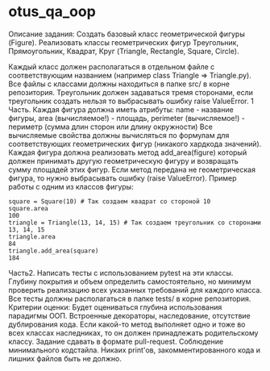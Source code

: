 # otus_qa_oop
	
Описание задания:
Создать базовый класс геометрической фигуры (Figure).
Реализовать классы геометрических фигур Треугольник, Прямоугольник, Квадрат, Круг (Triangle, Rectangle, Square, Circle).

Каждый класс должен располагаться в отдельном файле с соответствующим названием (например class Triangle => Triangle.py).
Все файлы с классами должны находиться в папке src/ в корне репозитория.
Треугольник должен задаваться тремя сторонами, если треугольник создать нельзя то выбрасывать ошибку raise ValueError. 1 Часть. Каждая фигура должна иметь атрибуты: name - название фигуры, area (вычисляемое!) - площадь, perimeter (вычисляемое!) - периметр (сумма длин сторон или длину окружности) Все вычисляемые свойства должны вычисляться по формулам для соответствующих геометрических фигур (никакого хардкода значений). Каждая фигура должна реализовать метод add_area(figure) который должен принимать другую геометрическую фигуру и возвращать сумму площадей этих фигур. Если метод передана не геометрическая фигура, то нужно выбрасывать ошибку (raise ValueError). Пример работы с одним из классов фигуры:
	
	square = Square(10) # Так создаем квадрат со стороной 10
	square.area
	100
	triangle = Triangle(13, 14, 15) # Так создаем треугольник со сторонами 13, 14, 15
	triangle.area
	84
	triangle.add_area(square)
	184

Часть2. Написать тесты с использованием pytest на эти классы. Глубину покрытия и объем определить самостоятельно, но минимум проверить реализацию всех указанных требований для каждого класса.
Все тесты должны располагаться в папке tests/ в корне репозитория.
Критерии оценки:
Будет оцениваться глубина использования парадигмы ООП.
Встроенные декораторы, наследование, отсутствие дублирования кода.
Если какой-то метод выполняет одно и тоже во всех классах наследниках, то он должен принадлежать родительскому классу.
Задание сдавать в формате pull-request.
Соблюдение минимального кодстайла.
Никаих print'ов, закомментированного кода и лишних файлов быть не должно.
